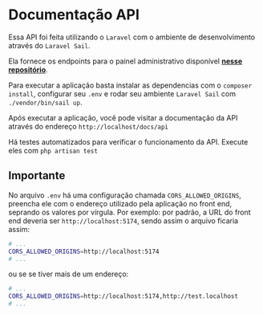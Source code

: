 # Documentação API

Essa API foi feita utilizando o `Laravel` com o ambiente de desenvolvimento através do `Laravel Sail`.

Ela fornece os endpoints para o painel administrativo disponível [**nesse repositório**](https://github.com/lucasvmds/testedc-admin).

Para executar a aplicação basta instalar as dependencias com o `composer install`, configurar seu `.env` e rodar seu ambiente `Laravel Sail` com `./vendor/bin/sail up`.

Após executar a aplicação, você pode visitar a documentação da API através do endereço `http://localhost/docs/api`

Há testes automatizados para verificar o funcionamento da API. Execute eles com `php artisan test`

## Importante

No arquivo `.env` há uma configuração chamada `CORS_ALLOWED_ORIGINS`, preencha ele com o endereço utilizado pela aplicação no front end, seprando os valores por vírgula. Por exemplo: por padrão, a URL do front end deveria ser `http://localhost:5174`, sendo assim o arquivo ficaria assim:

```bash
# ...
CORS_ALLOWED_ORIGINS=http://localhost:5174
# ...
```

ou se se tiver mais de um endereço:

```bash
# ...
CORS_ALLOWED_ORIGINS=http://localhost:5174,http://test.localhost
# ...
```